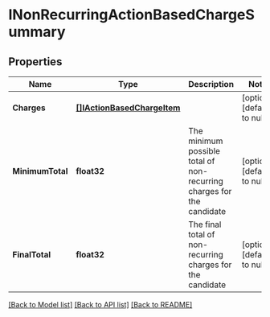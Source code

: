 # INonRecurringActionBasedChargeSummary

## Properties
Name | Type | Description | Notes
------------ | ------------- | ------------- | -------------
**Charges** | [**[]IActionBasedChargeItem**](IActionBasedChargeItem.md) |  | [optional] [default to null]
**MinimumTotal** | **float32** | The minimum possible total of non-recurring charges for the candidate | [optional] [default to null]
**FinalTotal** | **float32** | The final total of non-recurring charges for the candidate | [optional] [default to null]

[[Back to Model list]](../README.md#documentation-for-models) [[Back to API list]](../README.md#documentation-for-api-endpoints) [[Back to README]](../README.md)


